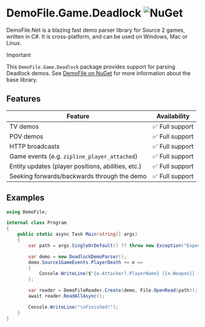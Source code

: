 # DemoFile.Game.Deadlock ![NuGet](https://img.shields.io/nuget/v/DemoFile.Game.Deadlock)

DemoFile.Net is a blazing fast demo parser library for Source 2 games, written in C#. It is cross-platform, and can be
used on Windows, Mac or Linux.

> [!IMPORTANT]
> This `DemoFile.Game.Deadlock` package provides support for parsing Deadlock demos.
> See [DemoFile on NuGet](https://www.nuget.org/packages/DemoFile) for more information about the base library.

## Features

| Feature                                            | Availability   |
|----------------------------------------------------|----------------|
| TV demos                                           | ✅ Full support |
| POV demos                                          | ✅ Full support |
| HTTP broadcasts                                    | ✅ Full support  |
| Game events (e.g. `zipline_player_attached`)       | ✅ Full support |
| Entity updates (player positions, abilities, etc.) | ✅ Full support |
| Seeking forwards/backwards through the demo        | ✅ Full support |

## Examples

```c#
using DemoFile;

internal class Program
{
    public static async Task Main(string[] args)
    {
        var path = args.SingleOrDefault() ?? throw new Exception("Expected a single argument: <path to .dem>");

        var demo = new DeadlockDemoParser();
        demo.Source1GameEvents.PlayerDeath += e =>
        {
            Console.WriteLine($"{e.Attacker?.PlayerName} [{e.Weapon}] {e.Player?.PlayerName}");
        };

        var reader = DemoFileReader.Create(demo, File.OpenRead(path));
        await reader.ReadAllAsync();

        Console.WriteLine("\nFinished!");
    }
}
```
